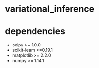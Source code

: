 # variational_inference

# dependencies

* scipy >= 1.0.0
* scikit-learn >=0.19.1
* matplotlib >= 2.2.0
* numpy >= 1.14.1